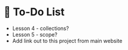 # :bookmark_tabs: To-Do List

- Lesson 4 - collections?
- Lesson 5 - scope?
- Add link out to this project from main website